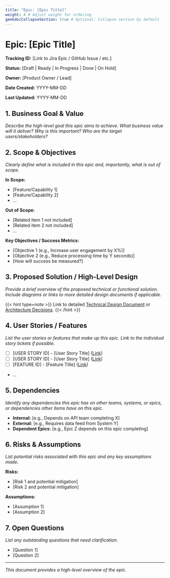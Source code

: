 ```yaml
---
title: "Epic: [Epic Title]"
weight: 4 # Adjust weight for ordering
geekdocCollapseSection: true # Optional: Collapse section by default
---
```


# Epic: [Epic Title]

**Tracking ID:** [Link to Jira Epic / GitHub Issue / etc.]

**Status:** [Draft | Ready | In Progress | Done | On Hold]

**Owner:** [Product Owner / Lead]

**Date Created:** YYYY-MM-DD

**Last Updated:** YYYY-MM-DD

## 1. Business Goal & Value

*Describe the high-level goal this epic aims to achieve. What business value will it deliver? Why is this important? Who are the target users/stakeholders?*

## 2. Scope & Objectives

*Clearly define what is included in this epic and, importantly, what is out of scope.*

**In Scope:**

*   [Feature/Capability 1]
*   [Feature/Capability 2]
*   ...

**Out of Scope:**

*   [Related item 1 not included]
*   [Related item 2 not included]
*   ...

**Key Objectives / Success Metrics:**

*   [Objective 1 (e.g., Increase user engagement by X%)]
*   [Objective 2 (e.g., Reduce processing time by Y seconds)]
*   [How will success be measured?]

## 3. Proposed Solution / High-Level Design

*Provide a brief overview of the proposed technical or functional solution. Include diagrams or links to more detailed design documents if applicable.*

{{< hint type=note >}}
Link to detailed [Technical Design Document](./path/to/tech-design.md) or [Architecture Decisions](./path/to/adrs/).
{{< /hint >}}

## 4. User Stories / Features

*List the user stories or features that make up this epic. Link to the individual story tickets if possible.*

*   [ ] [USER STORY ID] - [User Story Title] ([Link]())
*   [ ] [USER STORY ID] - [User Story Title] ([Link]())
*   [ ] [FEATURE ID] - [Feature Title] ([Link]())
*   ...

## 5. Dependencies

*Identify any dependencies this epic has on other teams, systems, or epics, or dependencies other items have on this epic.*

*   **Internal:** [e.g., Depends on API team completing X]
*   **External:** [e.g., Requires data feed from System Y]
*   **Dependent Epics:** [e.g., Epic Z depends on this epic completing]

## 6. Risks & Assumptions

*List potential risks associated with this epic and any key assumptions made.*

**Risks:**

*   [Risk 1 and potential mitigation]
*   [Risk 2 and potential mitigation]

**Assumptions:**

*   [Assumption 1]
*   [Assumption 2]

## 7. Open Questions

*List any outstanding questions that need clarification.*

*   [Question 1]
*   [Question 2]

---

*This document provides a high-level overview of the epic.*